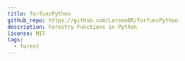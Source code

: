 ```yaml
---
title: forfuncPython
github_repo: https://github.com/LarsenDR/forfuncPython
description: Forestry Functions in Python
license: MIT
tags:
  - forest
---
```

